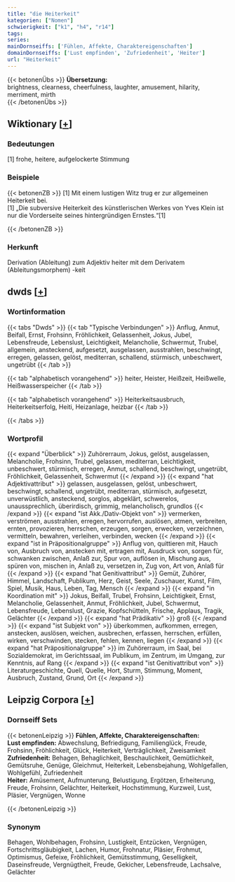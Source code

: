 ```yaml
---
title: "die Heiterkeit"
kategorien: ["Nomen"]
schwierigkeit: ["k1", "h4", "r14"]
tags:
series:
mainDornseiffs: ['Fühlen, Affekte, Charaktereigenschaften']
domainDornseiffs: ['Lust empfinden', 'Zufriedenheit', 'Heiter']
url: "Heiterkeit"
---
```


{{< betonenÜbs >}}
**Übersetzung:**  
brightness, clearness, cheerfulness, laughter, amusement, hilarity, merriment, mirth  
{{< /betonenÜbs >}}

## Wiktionary [[+](https://de.wiktionary.org/wiki/Heiterkeit)]

### Bedeutungen
[1] frohe, heitere, aufgelockerte Stimmung  

### Beispiele
{{< betonenZB >}}
[1] Mit einem lustigen Witz trug er zur allgemeinen Heiterkeit bei.  
[1] „Die subversive Heiterkeit des künstlerischen Werkes von Yves Klein ist nur die Vorderseite seines hintergründigen Ernstes.“[1]  

{{< /betonenZB >}}
### Herkunft
Derivation (Ableitung) zum Adjektiv heiter mit dem Derivatem (Ableitungsmorphem) -keit  



## dwds [[+](https://www.dwds.de/wb/Heiterkeit)]

### Wortinformation
{{< tabs "Dwds" >}}
{{< tab "Typische Verbindungen" >}}
Anflug, Anmut, Beifall, Ernst, Frohsinn, Fröhlichkeit, Gelassenheit, Jokus, Jubel, Lebensfreude, Lebenslust, Leichtigkeit, Melancholie, Schwermut, Trubel, allgemein, ansteckend, aufgesetzt, ausgelassen, ausstrahlen, beschwingt, erregen, gelassen, gelöst, mediterran, schallend, stürmisch, unbeschwert, ungetrübt
{{< /tab >}}

{{< tab "alphabetisch vorangehend" >}}
heiter, Heister, Heißzeit, Heißwelle, Heißwasserspeicher
{{< /tab >}}

{{< tab "alphabetisch vorangehend" >}}
Heiterkeitsausbruch, Heiterkeitserfolg, Heiti, Heizanlage, heizbar
{{< /tab >}}

{{< /tabs >}}

### Wortprofil
{{< expand "Überblick" >}} Zuhörerraum, Jokus, gelöst, ausgelassen, Melancholie, Frohsinn, Trubel, gelassen, mediterran, Leichtigkeit, unbeschwert, stürmisch, erregen, Anmut, schallend, beschwingt, ungetrübt, Fröhlichkeit, Gelassenheit, Schwermut {{< /expand >}}
{{< expand "hat Adjektivattribut" >}} gelassen, ausgelassen, gelöst, unbeschwert, beschwingt, schallend, ungetrübt, mediterran, stürmisch, aufgesetzt, unverwüstlich, ansteckend, sorglos, abgeklärt, schwerelos, unaussprechlich, überirdisch, grimmig, melancholisch, grundlos {{< /expand >}}
{{< expand "ist Akk./Dativ-Objekt von" >}} vermerken, verströmen, ausstrahlen, erregen, hervorrufen, auslösen, atmen, verbreiten, ernten, provozieren, herrschen, erzeugen, sorgen, erwecken, verzeichnen, vermitteln, bewahren, verleihen, verbinden, wecken {{< /expand >}}
{{< expand "ist in Präpositionalgruppe" >}} Anflug von, quittieren mit, Hauch von, Ausbruch von, anstecken mit, ertragen mit, Ausdruck von, sorgen für, schwanken zwischen, Anlaß zur, Spur von, auflösen in, Mischung aus, spüren von, mischen in, Anlaß zu, versetzen in, Zug von, Art von, Anlaß für {{< /expand >}}
{{< expand "hat Genitivattribut" >}} Gemüt, Zuhörer, Himmel, Landschaft, Publikum, Herz, Geist, Seele, Zuschauer, Kunst, Film, Spiel, Musik, Haus, Leben, Tag, Mensch {{< /expand >}}
{{< expand "in Koordination mit" >}} Jokus, Beifall, Trubel, Frohsinn, Leichtigkeit, Ernst, Melancholie, Gelassenheit, Anmut, Fröhlichkeit, Jubel, Schwermut, Lebensfreude, Lebenslust, Grazie, Kopfschütteln, Frische, Applaus, Tragik, Gelächter {{< /expand >}}
{{< expand "hat Prädikativ" >}} groß {{< /expand >}}
{{< expand "ist Subjekt von" >}} überkommen, aufkommen, erregen, anstecken, auslösen, weichen, ausbrechen, erfassen, herrschen, erfüllen, wirken, verschwinden, stecken, fehlen, kennen, liegen {{< /expand >}}
{{< expand "hat Präpositionalgruppe" >}} im Zuhörerraum, im Saal, bei Sozialdemokrat, im Gerichtssaal, im Publikum, im Zentrum, im Umgang, zur Kenntnis, auf Rang {{< /expand >}}
{{< expand "ist Genitivattribut von" >}} Literaturgeschichte, Quell, Quelle, Hort, Sturm, Stimmung, Moment, Ausbruch, Zustand, Grund, Ort {{< /expand >}}

## Leipzig Corpora [[+](https://corpora.uni-leipzig.de/en/res?word=Heiterkeit&corpusId=deu_newscrawl-public_2018)]

### Dornseiff Sets
{{< betonenLeipzig >}}
**Fühlen, Affekte, Charaktereigenschaften:**  
**Lust empfinden:** Abwechslung, Befriedigung, Familienglück, Freude, Frohsinn, Fröhlichkeit, Glück, Heiterkeit, Verträglichkeit, Zweisamkeit  
**Zufriedenheit:** Behagen, Behaglichkeit, Beschaulichkeit, Gemütlichkeit, Gemütsruhe, Genüge, Gleichmut, Heiterkeit, Lebensbejahung, Wohlgefallen, Wohlgefühl, Zufriedenheit  
**Heiter:** Amüsement, Aufmunterung, Belustigung, Ergötzen, Erheiterung, Freude, Frohsinn, Gelächter, Heiterkeit, Hochstimmung, Kurzweil, Lust, Pläsier, Vergnügen, Wonne  

{{< /betonenLeipzig >}}

### Synonym
Behagen, Wohlbehagen, Frohsinn, Lustigkeit, Entzücken, Vergnügen, Fortschrittsgläubigkeit, Lachen, Humor, Frohnatur, Pläsier, Frohmut, Optimismus, Gefeixe, Fröhlichkeit, Gemütsstimmung, Geselligkeit, Daseinsfreude, Vergnügtheit, Freude, Gekicher, Lebensfreude, Lachsalve, Gelächter

